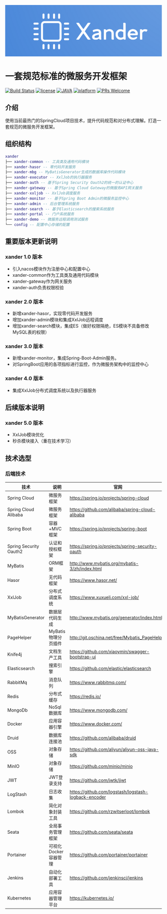![logo](doc/resource/logo.png)
# 一套规范标准的微服务开发框架

[![Build Status](https://travis-ci.org/xia-chu/ZLMediaKit.svg?branch=master)](https://travis-ci.org/xia-chu/ZLMediaKit)
[![license](http://img.shields.io/badge/license-MIT-green.svg)](https://github.com/xia-chu/ZLMediaKit/blob/master/LICENSE)
[![JAVA](https://img.shields.io/badge/language-java-red.svg)](https://en.cppreference.com/)
[![platform](https://img.shields.io/badge/platform-linux%20|%20macos%20|%20windows-blue.svg)](https://github.com/xia-chu/ZLMediaKit)
[![PRs Welcome](https://img.shields.io/badge/PRs-welcome-yellow.svg)](https://github.com/xia-chu/ZLMediaKit/pulls)

## 介绍
使用当前最热门的SpringCloud项目技术，提升代码规范和对分布式理解。打造一套规范的微服务开发框架。

## 组织结构

``` lua
xander
├── xander-common -- 工具类及通用代码模块
├── xander-hasor -- 零代码开发服务
├── xander-mbg -- MyBatisGenerator生成的数据库操作代码模块
├── xander-executor -- XxlJob的执行器服务
├── xander-auth -- 基于Spring Security Oauth2的统一的认证中心
├── xander-gateway -- 基于Spring Cloud Gateway的微服务API网关服务
├── xander-xxljob -- XxlJob调度服务
├── xander-monitor -- 基于Spring Boot Admin的微服务监控中心
├── xander-admin -- 后台管理系统服务
├── xander-search -- 基于Elasticsearch的搜索系统服务
├── xander-portal -- 门户系统服务
├── xander-demo -- 微服务远程调用测试服务
└── config -- 配置中心存储的配置
```

## 重要版本更新说明

### xander 1.0 版本

- 引入nacos模块作为注册中心和配置中心
- xander-common作为工具类及通用代码模块
- xander-gateway作为网关服务
- xander-auth负责权限校验


### xander 2.0 版本

- 新增xander-hasor，实现零代码开发服务
- 增加xander-admin模块和集成XxlJob远程调度
- 增加xander-search模块，集成ES（做好权限隔绝，ES模块不具备修改MySQL表的权限）


### xander 3.0 版本

- 新增xander-monitor，集成Spring-Boot-Admin服务。
- 对SpringBoot应用的各项指标进行监控，作为微服务架构中的监控中心


### xander 4.0 版本

- 集成XxlJob分布式调度系统以及执行器服务

## 后续版本说明
### xander 5.0 版本
- XxlJob模块优化
- 秒杀模块接入（重在技术学习）

## 技术选型

### 后端技术

| 技术                     | 说明            | 官网                                                   |
|------------------------|---------------|------------------------------------------------------|
| Spring Cloud           | 微服务框架         | https://spring.io/projects/spring-cloud              |
| Spring Cloud Alibaba   | 微服务框架         | https://github.com/alibaba/spring-cloud-alibaba      |
| Spring Boot            | 容器+MVC框架      | https://spring.io/projects/spring-boot               |
| Spring Security Oauth2 | 认证和授权框架       | https://spring.io/projects/spring-security-oauth     |
| MyBatis                | ORM框架         | http://www.mybatis.org/mybatis-3/zh/index.html       |
| Hasor                  | 无代码框架         | https://www.hasor.net/                               |
| XxlJob                 | 分布式调度系统       | https://www.xuxueli.com/xxl-job/       |
| MyBatisGenerator       | 数据层代码生成       | http://www.mybatis.org/generator/index.html          |
| PageHelper             | MyBatis物理分页插件 | http://git.oschina.net/free/Mybatis_PageHelper       |
| Knife4j                | 文档生产工具        | https://github.com/xiaoymin/swagger-bootstrap-ui     |
| Elasticsearch          | 搜索引擎          | https://github.com/elastic/elasticsearch             |
| RabbitMq               | 消息队列          | https://www.rabbitmq.com/                            |
| Redis                  | 分布式缓存         | https://redis.io/                                    |
| MongoDb                | NoSql数据库      | https://www.mongodb.com/                             |
| Docker                 | 应用容器引擎        | https://www.docker.com/                              |
| Druid                  | 数据库连接池        | https://github.com/alibaba/druid                     |
| OSS                    | 对象存储          | https://github.com/aliyun/aliyun-oss-java-sdk        |
| MinIO                  | 对象存储          | https://github.com/minio/minio                       |
| JWT                    | JWT登录支持       | https://github.com/jwtk/jjwt                         |
| LogStash               | 日志收集          | https://github.com/logstash/logstash-logback-encoder |
| Lombok                 | 简化对象封装工具      | https://github.com/rzwitserloot/lombok               |
| Seata                  | 全局事务管理框架      | https://github.com/seata/seata                       |
| Portainer              | 可视化Docker容器管理 | https://github.com/portainer/portainer               |
| Jenkins                | 自动化部署工具       | https://github.com/jenkinsci/jenkins                 |
| Kubernetes             | 应用容器管理平台      | https://kubernetes.io/                               |